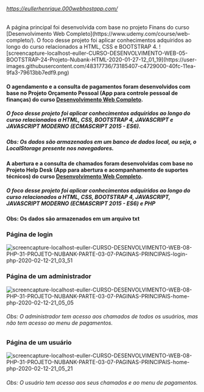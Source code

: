 ###### https://eullerhenrique.000webhostapp.com/

<p>A página principal foi desenvolvida com base no projeto Finans do curso [Desenvolvimento Web Completo](https://www.udemy.com/course/web-completo/).
 O foco desse projeto foi aplicar conhecimentos adquiridos ao longo do curso relacionados a HTML, CSS e BOOTSTRAP 4.
![screencapture-localhost-euller-CURSO-DESENVOLVIMENTO-WEB-05-BOOTSTRAP-24-Projeto-Nubank-HTML-2020-01-27-12_01_19](https://user-images.githubusercontent.com/48317736/73185407-c4729000-40fc-11ea-9fa3-79613bb7edf9.png)
</p>

#### O agendamento e a consulta de pagamentos foram desenvolvidos com base no Projeto Orçamento Pessoal (App para controle pessoal de finanças) do curso [Desenvolvimento Web Completo](https://www.udemy.com/course/web-completo/).
##### O foco desse projeto foi aplicar conhecimentos adquiridos ao longo do curso relacionados a HTML, CSS, BOOTSTRAP 4, JAVASCRIPT e JAVASCRIPT MODERNO (ECMASCRIPT 2015 - ES6).
##### Obs: Os dados são armazenados em um banco de dados local, ou seja, o LocalStorage presente nos navegadores.





#### A abertura e a consulta de chamados foram desenvolvidas com base no Projeto Help Desk  (App para abertura e acompanhamento de suportes técnicos) do curso [Desenvolvimento Web Completo](https://www.udemy.com/course/web-completo/).
##### O foco desse projeto foi aplicar conhecimentos adquiridos ao longo do curso relacionados a HTML, CSS, BOOTSTRAP 4, JAVASCRIPT, JAVASCRIPT MODERNO (ECMASCRIPT 2015 - ES6) e PHP
#### Obs: Os dados são armazenados em um arquivo txt 

### Página de login
![screencapture-localhost-euller-CURSO-DESENVOLVIMENTO-WEB-08-PHP-31-PROJETO-NUBANK-PARTE-03-07-PAGINAS-PRINCIPAIS-login-php-2020-02-12-21_03_51](https://user-images.githubusercontent.com/48317736/74388841-33c5d080-4ddb-11ea-9c79-8266e12522dc.png)

### Página de um administrador
![screencapture-localhost-euller-CURSO-DESENVOLVIMENTO-WEB-08-PHP-31-PROJETO-NUBANK-PARTE-03-07-PAGINAS-PRINCIPAIS-home-php-2020-02-12-21_05_05](https://user-images.githubusercontent.com/48317736/74388893-65d73280-4ddb-11ea-96d6-66a7b3e13f44.png)
###### Obs: O administrador tem acesso aos chamados de todos os usuários, mas não tem acesso ao menu de pagamentos.

### Página de um usuário
![screencapture-localhost-euller-CURSO-DESENVOLVIMENTO-WEB-08-PHP-31-PROJETO-NUBANK-PARTE-03-07-PAGINAS-PRINCIPAIS-home-php-2020-02-12-21_05_21](https://user-images.githubusercontent.com/48317736/74389011-ad5dbe80-4ddb-11ea-8cd1-d9dc152817fc.png)
###### Obs: O usuário tem acesso aos seus chamados e ao menu de pagamentos.

###






